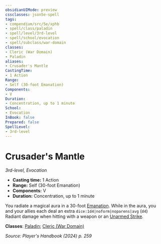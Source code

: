 ```yaml
---
obsidianUIMode: preview
cssclasses: json5e-spell
tags:
- compendium/src/5e/xphb
- spell/class/paladin
- spell/level/3rd-level
- spell/school/evocation
- spell/subclass/war-domain
classes:
- Cleric (War Domain)
- Paladin
aliases:
- Crusader's Mantle
CastingTime: 
- 1 Action
Range:
- Self (30-foot Emanation)
Components:
- V
Duration:
- Concentration, up to 1 minute
School:
- Evocation
InBook: false
Prepared: false
SpellLevel:
- 3rd-level
---
```

# Crusader's Mantle
*3rd-level, Evocation*  


- **Casting time:** 1 Action
- **Range:** Self (30-foot Emanation)
- **Components:** V
- **Duration:** Concentration, up to 1 minute

You radiate a magical aura in a 30-foot [Emanation](/3-Mechanics/CLI/variant-rules/emanation-area-of-effect-xphb.md). While in the aura, you and your allies each deal an extra `dice:1d4|noform|noparens|avg` (`d4`) Radiant damage when hitting with a weapon or an [Unarmed Strike](/3-Mechanics/CLI/variant-rules/unarmed-strike-xphb.md).

**Classes**: [Paladin](/3-Mechanics/CLI/lists/list-spells-classes-paladin.md); [Cleric (War Domain)](/3-Mechanics/CLI/lists/list-spells-classes-war-domain-xphb.md "subclass=XPHB;class=XPHB")

*Source: Player's Handbook (2024) p. 259*